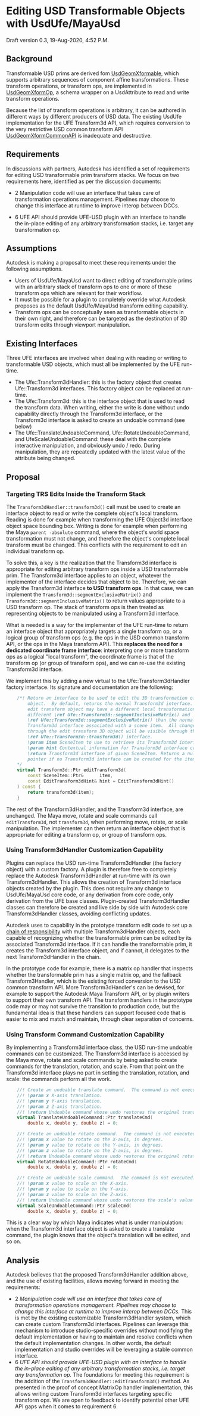 # Editing USD Transformable Objects with UsdUfe/MayaUsd

Draft version 0.3, 19-Aug-2020, 4:52 P.M.

## Background

Transformable USD prims are derived fom [UsdGeomXformable](https://graphics.pixar.com/usd/docs/api/class_usd_geom_xformable.html#details), which supports
arbitrary sequences of component affine transformations.  These transform
operations, or transform ops, are implemented in 
[UsdGeomXformOp](https://graphics.pixar.com/usd/docs/api/class_usd_geom_xform_op.html#details),
a schema wrapper on a UsdAttribute to read and write transform operations.

Because the list of transform operations is arbitrary, it can be authored in
different ways by different producers of USD data.  The existing UsdUfe
implementation for the UFE Transform3d API, which requires conversion to the
very restrictive USD common transform API
[UsdGeomXformCommonAPI](https://graphics.pixar.com/usd/docs/api/class_usd_geom_xform_common_a_p_i.html#details)
is inadequate and destructive.

## Requirements

In discussions with partners, Autodesk has identified a set of requirements for
editing USD transformable prim transform stacks.  We focus on two requirements
here, identified as per the discussion documents:
- 2 Manipulation code will use an interface that takes care of transformation
operations management. Pipelines may choose to change this interface at runtime
to improve interop between DCCs.

- 6 UFE API should provide UFE-USD plugin with an interface to handle the
in-place editing of any arbitrary transformation stacks, i.e. target any
transformation op.

## Assumptions

Autodesk is making a proposal to meet these requirements under the following
assumptions.
- Users of UsdUfe/MayaUsd want to direct editing of transformable prims with an
arbitrary stack of transform ops to one or more of these transform ops which
are relevant for their workflow.
- It must be possible for a plugin to completely override what Autodesk
proposes as the default UsdUfe/MayaUsd transform editing capability.
- Transform ops can be conceptually seen as transformable objects in their own
right, and therefore can be targeted as the destination of 3D transform edits
through viewport manipulation.

## Existing Interfaces

Three UFE interfaces are involved when dealing with reading or writing to
transformable USD objects, which must all be implemented by the UFE run-time.
- The Ufe::Transform3dHandler: this is the factory object that creates
Ufe::Transform3d interfaces.  This factory object can be replaced at run-time.
- The Ufe::Transform3d: this is the interface object that is used to read the
transform data.  When writing, either the write is done without undo capability
directly through the Transform3d interface, or the Transform3d interface is
asked to create an undoable command (see below)
- The Ufe::TranslateUndoableCommand, Ufe::RotateUndoableCommand, and
UfeScaleUndoableCommand: these deal with the complete interactive manipulation,
and obviously undo / redo.  During manipulation, they are repeatedly updated
with the latest value of the attribute being changed.

## Proposal

### Targeting TRS Edits Inside the Transform Stack

The `Transform3dHandler::transform3d()` call must be used to create an
interface object to read or write the complete object's local transform.
Reading is done for example when transforming the UFE Object3d interface object
space bounding box.  Writing is done for example when performing the Maya
`parent -absolute` command, where the object's world space transformation must
not change, and therefore the object's complete local transform must be
changed.  This conflicts with the requirement to edit an individual transform
op.

To solve this, a key is the realization that the Transform3d interface is
appropriate for editing arbitrary transform ops inside a USD transformable
prim.  The Transform3d interface applies to an object, whatever the implementer
of the interface decides that object to be.  Therefore, we can apply the
Transform3d interface **to USD transform ops**.  In that case, we can implement
the `Transform3d::segmentExclusiveMatrix()` and 
`Transform3d::segmentInclusiveMatrix()` to return values appropriate to a USD
transform op.  The stack of transform ops is then treated as representing
objects to be manipulated using a Transform3d interface.

What is needed is a way for the implementer of the UFE run-time to
return an interface object that appropriately targets a single transform op, or
a logical group of transform ops (e.g. the ops in the USD common transform API,
or the ops in the Maya transform API).  This **replaces the need for a
dedicated coordinate frame interface**: interpreting one or more transform ops
as a logical "local transform", the coordinate frame is that of the transform
op (or group of transform ops), and we can re-use the existing Transform3d
interface.

We implement this by adding a new virtual to the Ufe::Transform3dHandler
factory interface.  Its signature and documentation are the following:
```C++
    /*! Return an interface to be used to edit the 3D transformation of the
        object.  By default, returns the normal Transform3d interface.  The
        edit transform object may have a different local transformation and a
        different \ref Ufe::Transform3d::segmentInclusiveMatrix() and
        \ref Ufe::Transform3d::segmentExclusiveMatrix() than the normal
        Transform3d interface associated with a scene item.  All changes made
        through the edit transform 3D object will be visible through the normal
        \ref Ufe::Transform3d::transform3d() interface.
        \param item SceneItem to use to retrieve its Transform3d interface.
        \param hint Contextual information for Transform3d interface creation.
        \return Transform3d interface of given SceneItem. Returns a null
        pointer if no Transform3d interface can be created for the item.
    */
    virtual Transform3d::Ptr editTransform3d(
        const SceneItem::Ptr&      item,
        const EditTransform3dHint& hint = EditTransform3dHint()
    ) const {
        return transform3d(item);
    }
```
The rest of the Transform3dHandler, and the Transform3d interface, are
unchanged.  The Maya move, rotate and scale commands call `editTransform3d`,
not `transform3d`, when performing move, rotate, or scale manipulation.  The
implementer can then return an interface object that is appropriate for editing
a transform op, or group of transform ops.

### Using Transform3dHandler Customization Capability

Plugins can replace the USD run-time
Transform3dHandler (the factory object) with a custom factory.  A plugin is
therefore free to completely replace the Autodesk Transform3dHandler at
run-time with its own Transform3dHandler.  This allows the creation of
Transform3d interface objects created by the plugin.  This does not require any
change to UsdUfe/MayaUsd core code, or any derivation from core code, only derivation
from the UFE base classes.  Plugin-created Transform3dHandler classes can
therefore be created and live side by side with Autodesk core
Transform3dHandler classes, avoiding conflicting updates.

Autodesk uses to capability in the prototype
transform edit code to set up a [chain of
responsibility](https://en.wikipedia.org/wiki/Chain-of-responsibility_pattern)
with multiple Transform3dHandler objects, each capable of recognizing whether
the transformable prim can be edited by its associated Transform3d interface.
If it can handle the transformable prim, it creates the Transform3d interface
object, and if cannot, it delegates to the next Transform3dHandler in the chain.

In the prototype code for example, there is a matrix op handler that inspects
whether the transformable prim has a single matrix op, and the fallback
Transform3Handler, which is the existing forced conversion to the USD common
transform API.  More Transform3dHandler's can be devised, for example to
support the Autodesk Maya Transform API, or by plugin writers to support their
own transform API.  The transform handlers in the prototype code may or may not
survive the transition to production code, but the fundamental idea is that
these handlers can support focused code that is easier to mix and match and
maintain, through clear separation of concerns.

### Using Transform Command Customization Capability

By implementing a Transform3d interface class, the USD run-time undoable
commands can be customized.  The Transform3d interface is accessed by the Maya
move, rotate and scale commands by being asked to create commands for the
translation, rotation, and scale.  From that point on the Transform3d interface
plays no part in setting the translation, rotation, and scale: the commands
perform all the work.
```C++
    //! Create an undoable translate command.  The command is not executed.
    //! \param x X-axis translation.
    //! \param y Y-axis translation.
    //! \param z Z-axis translation.
    //! \return Undoable command whose undo restores the original translation.
    virtual TranslateUndoableCommand::Ptr translateCmd(
        double x, double y, double z) = 0;

    //! Create an undoable rotate command.  The command is not executed.
    //! \param x value to rotate on the X-axis, in degrees.
    //! \param y value to rotate on the Y-axis, in degrees.
    //! \param z value to rotate on the Z-axis, in degrees.
    //! \return Undoable command whose undo restores the original rotation.
    virtual RotateUndoableCommand::Ptr rotateCmd(
        double x, double y, double z) = 0;

    //! Create an undoable scale command.  The command is not executed.
    //! \param x value to scale on the X-axis.
    //! \param y value to scale on the Y-axis.
    //! \param z value to scale on the Z-axis.
    //! \return Undoable command whose undo restores the scale's value
    virtual ScaleUndoableCommand::Ptr scaleCmd(
        double x, double y, double z) = 0;
```
This is a clear way by which Maya indicates what is under manipulation: when
the Transform3d interface object is asked to create a translate command, the
plugin knows that the object's translation will be edited, and so on.

## Analysis

Autodesk believes that the proposed Transform3dHandler addition above, and the
use of existing facilities, allows moving forward in meeting the requirements:
- 2 *Manipulation code will use an interface that takes care of transformation
operations management. Pipelines may choose to change this interface at runtime
to improve interop between DCCs.*  This is met by the existing customizable
Transform3dHandler system, which can create custom Transform3d interfaces.
Pipelines can leverage this mechanism to introduce studio-specific overrides
without modifying the default implementation or having to maintain and resolve
conflicts when the default implementation changes. In other words, the default
implementation and studio overrides will be leveraging a stable common
interface.
- 6 *UFE API should provide UFE-USD plugin with an interface to handle the
in-place editing of any arbitrary transformation stacks, i.e. target any
transformation op.*  The foundations for meeting this requirement is the
addition of the `Transform3dHandler::editTransform3d()` method.  As presented
in the proof of concept MatrixOp handler implementation, this allows writing
custom Transform3d interfaces targeting specific transform ops.  We are open to
feedback to identify potential other UFE API gaps when it comes to
requirement 6.

